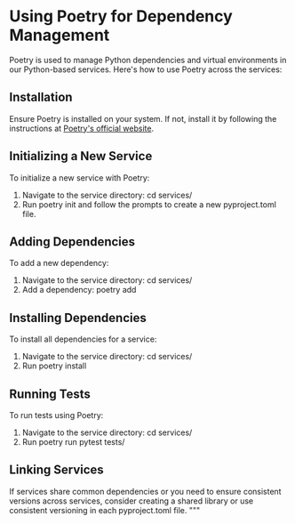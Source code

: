 # Using Poetry for Dependency Management
Poetry is used to manage Python dependencies and virtual environments in our Python-based services. Here's how to use Poetry across the services:

## Installation
Ensure Poetry is installed on your system. If not, install it by following the instructions at [Poetry's official website](https://python-poetry.org/docs/#installation).

## Initializing a New Service
To initialize a new service with Poetry:
1. Navigate to the service directory: cd services/<serviceName>
2. Run poetry init and follow the prompts to create a new pyproject.toml file.

## Adding Dependencies
To add a new dependency:
1. Navigate to the service directory: cd services/<serviceName>
2. Add a dependency: poetry add <package-name>

## Installing Dependencies
To install all dependencies for a service:
1. Navigate to the service directory: cd services/<serviceName>
2. Run poetry install

## Running Tests
To run tests using Poetry:
1. Navigate to the service directory: cd services/<serviceName>
2. Run poetry run pytest tests/

## Linking Services
If services share common dependencies or you need to ensure consistent versions across services, consider creating a shared library or use consistent versioning in each pyproject.toml file.
"""